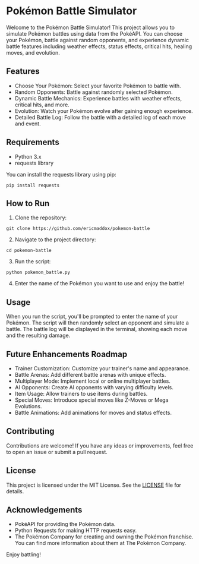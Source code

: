 # Pokémon Battle Simulator

Welcome to the Pokémon Battle Simulator! This project allows you to simulate Pokémon battles using data from the PokéAPI. You can choose your Pokémon, battle against random opponents, and experience dynamic battle features including weather effects, status effects, critical hits, healing moves, and evolution.

## Features

- Choose Your Pokémon: Select your favorite Pokémon to battle with.
- Random Opponents: Battle against randomly selected Pokémon.
- Dynamic Battle Mechanics: Experience battles with weather effects, critical hits, and more.
- Evolution: Watch your Pokémon evolve after gaining enough experience.
- Detailed Battle Log: Follow the battle with a detailed log of each move and event.

## Requirements

- Python 3.x
- requests library

You can install the requests library using pip:
```
pip install requests
```

## How to Run

1. Clone the repository:
```
git clone https://github.com/ericmaddox/pokemon-battle
```

2. Navigate to the project directory:
```
cd pokemon-battle
```

3. Run the script:
```
python pokemon_battle.py
```

4. Enter the name of the Pokémon you want to use and enjoy the battle!

## Usage

When you run the script, you'll be prompted to enter the name of your Pokémon. The script will then randomly select an opponent and simulate a battle. The battle log will be displayed in the terminal, showing each move and the resulting damage.

## Future Enhancements Roadmap

- Trainer Customization: Customize your trainer's name and appearance.
- Battle Arenas: Add different battle arenas with unique effects.
- Multiplayer Mode: Implement local or online multiplayer battles.
- AI Opponents: Create AI opponents with varying difficulty levels.
- Item Usage: Allow trainers to use items during battles.
- Special Moves: Introduce special moves like Z-Moves or Mega Evolutions.
- Battle Animations: Add animations for moves and status effects.

## Contributing

Contributions are welcome! If you have any ideas or improvements, feel free to open an issue or submit a pull request.

## License

This project is licensed under the MIT License. See the [LICENSE](https://github.com/ericmaddox/pokemon-battle/blob/main/LICENSE) file for details.

## Acknowledgements

- PokéAPI for providing the Pokémon data.
- Python Requests for making HTTP requests easy.
- The Pokémon Company for creating and owning the Pokémon franchise. You can find more information about them at The Pokémon Company.

Enjoy battling!
